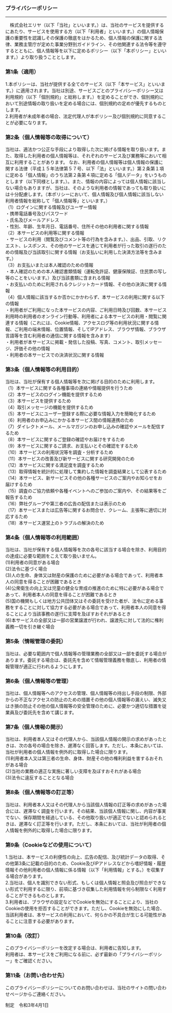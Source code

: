 <h3>プライバシーポリシー</h3>
<hr>

　株式会社エリヤ（以下「当社」といいます。）は、当社のサービスを提供するにあたり、サービスを使用する方（以下「利用者」といいます。）の個人情報保護の重要性を認識しその保護の徹底をはかるため、個人情報の保護に関する法律、業務主管庁が定めた事業分野別ガイドライン、その他関連する法令等を遵守するとともに、個人情報等を以下に定めるポリシー（以下「本ポリシー」といいます。）より取り扱うこととします。

<h3>第1条（適用）</h3>

1.本ポリシーは、当社が提供する全てのサービス（以下「本サービス」といいます。）に適用されます。当社は別途、サービスごとのプライバシーポリシー又は利用規約（以下「個別規約」と総称します。）を定めることができ、個別規約において別途情報の取り扱いを定める場合には、個別規約の定めが優先するものとします。  
2.利用者が未成年者の場合、法定代理人が本ポリシー及び個別規約に同意することが必要になります。

<h3>第2条（個人情報等の取得について）</h3>

当社は、適法かつ公正な手段により取得した次に掲げる情報を取り扱います。また、取得した利用者の個人情報等は、それぞれのサービス及び業務等において相互に利用することがあります。 なお、利用者の個人情報等は個人情報の保護に関する法律（平成１５年法律第５７号、以下「法」といいます。）第２条第１項に定める「個人情報」のうち法第２条第４項に定める「個人データ」をいうものとします（以下同様とします。）。また、情報の内容によっては個人情報に該当しない場合もありますが、当社は、そのような利用者の情報であっても取り扱いには十分配慮します。（本ポリシーにおいて、個人情報及び個人情報に該当しない利用者情報を総称して「個人情報等」といいます。）  
（1）ログインに関する情報及びユーザー情報  
・携帯電話番号及びパスワード  
・氏名及びメールアドレス  
・性別、年齢、生年月日、電話番号、住所その他の利用者に関する情報  
（2）本サービスの利用等に関する情報  
・サービスの利用（閲覧及びコメント等の行為を含みます。）、出品、引取、リクエスト、レスポンス、その他のサービスを通じて利用者が行った取引の遂行のための情報及び当該取引に関する情報（お支払いに利用した決済方法等を含みます。）  
（3）お支払いまたは本人確認のための情報  
・本人確認のための本人確認書類情報（運転免許証、健康保険証、住民票の写し等のことをいいます。）及び当該書類に含まれる情報  
・お支払いのために利用されるクレジットカード情報、その他の決済に関する情報  
（4）個人情報に該当するか否かにかかわらず、本サービスの利用に関する以下の情報  
・利用者がご利用になった本サービスの内容、ご利用日時及び回数、本サービス利用時の利用者のオンライン行動等、利用者による本サービスの利用・閲覧に関連する情報（これには、Cookie情報、アクセスログ等の利用状況に関する情報、ご利用の端末情報、位置情報、そしてIPアドレス、ブラウザ情報、ブラウザ言語等を含む利用者の通信に関する情報を含みます）  
・利用者が本サービスに掲載・発信した投稿、写真、コメント、取引メッセージ、評価その他の情報  
・利用者の本サービスでの決済状況に関する情報

<h3>第3条（個人情報等の利用目的）</h3>

当社は、当社が保有する個人情報等を次に掲げる目的のために利用します。  
（1）本サービスに関する各種事項の連絡や情報提供を行うため  
（2）本サービスのログイン機能を提供するため  
（3）本サービスを提供するため  
（4）取引メッセージの機能を提供するため  
（5）本サービスにユーザー登録する際に必要な情報入力を簡略化するため  
（6）利用者のお申込みにかかる本サービス間の情報連携のため  
（7）ダイレクトメール、メールマガジンのお申し込みの確認やメールを配信するため  
（8）本サービスに関するご登録の確認やお届けをするため  
（9）本サービスに関するご請求、お支払いとその確認をするため  
（10）本サービスの利用状況等を調査・分析するため  
（11）本サービスの改善及び新サービスに関する研究開発のため  
（12）本サービスに関する満足度を調査するため  
（13）取得情報を統計的に処理して集約した情報を調査結果として公表するため  
（14）本サービス、新サービスその他の各種サービスのご案内やお知らせをお届けするため  
（15）調査のご協力依頼や各種イベントへのご参加のご案内や、その結果等をご報告するため  
（16）弊社グループや第三者の広告の配信または表示のため  
（17）本サービスまたは広告等に関するお問合せ、クレーム、主張等に適切に対応するため  
（18）本サービス運営上のトラブルの解決のため

<h3>第4条（個人情報等の利用範囲）</h3>

当社は、当社が保有する個人情報等を次の各号に該当する場合を除き、利用目的の達成に必要な範囲をこえて取り扱いません。  
(1)利用者の同意がある場合  
(2)法令に基づく場合  
(3)人の生命、身体又は財産の保護のために必要がある場合であって、利用者本人の同意を得ることが困難であるとき  
(4)公衆衛生の向上又は児童の健全な育成の推進のために特に必要がある場合であって、利用者本人の同意を得ることが困難であるとき  
(5)国の機関もしくは地方公共団体又はその委託を受けた者が、法令に定める事務をすることに対して協力する必要がある場合であって、利用者本人の同意を得ることにより当該事務の遂行に支障を及ぼすおそれがあるとき  
(6)本サービスの全部又は一部の営業譲渡が行われ、譲渡先に対して法的に権利義務一切を引き継ぐ場合

<h3>第5条（情報管理の委託）</h3>

当社は、必要な範囲内で個人情報等の管理業務の全部又は一部を委託する場合があります。委託する場合は、委託先を含めて情報管理義務を徹底し、利用者の情報管理が適正に行われるようにします。

<h3>第6条（個人情報等の管理）</h3>

当社は、個人情報等へのアクセスの管理、個人情報等の持出し手段の制限、外部からの不正なアクセスの防止のための措置その他の個人情報等の漏えい、滅失又はき損の防止その他の個人情報等の安全管理のために、必要かつ適切な措置を従業員及び委託先を含めて講じます。

<h3>第7条（個人情報の開示）</h3>

当社は、利用者本人又はその代理人から、当該個人情報の開示の求めがあったときは、次の各号の場合を除き、遅滞なく回答します。ただし、本条においては、当社が利用者の個人情報を例外的に取得した場合に限ります。  
(1)利用者本人又は第三者の生命、身体、財産その他の権利利益を害するおそれがある場合  
(2)当社の業務の適正な実施に著しい支障を及ぼすおそれがある場合  
(3)法令に違反することとなる場合  

<h3>第8条（個人情報等の訂正等）</h3>

当社は、利用者本人又はその代理人から当該個人情報の訂正等の求めがあった場合には、遅滞なく調査を行います。その結果、当該個人情報に関し、内容が事実でない、保存期間を経過している、その他取り扱いが適正でないと認められるときは、遅滞なく訂正等を行います。ただし、本条においては、当社が利用者の個人情報を例外的に取得した場合に限ります。

<h3>第9条（Cookieなどの使用について）</h3>

1.当社は、本サービスの利便性の向上、広告の配信、及び統計データの取得、その他第3条に記載の目的のため、Cookie及びIPアドレスなどから嗜好情報・履歴情報その他利用者の個人情報に係る情報（以下「利用情報」とする。）を収集する場合があります。  
2.当社は、個人を識別できない形式、もしくは個人情報と照会及び照合ができない形式で利用するに限り、前項に基づき収集した利用情報を何ら制限なく利用することができるものとします。  
3.利用者は、ブラウザの設定などでCookieを無効にすることにより、当社のCookieの使用を拒否することができます。ただし、Cookieを無効にした場合、当該利用者は、本サービスの利用において、何らかの不具合が生じる可能性があることに注意する必要があります。

<h3>第10条（改訂）</h3>

このプライバシーポリシーを改定する場合は、利用者に告知します。  
利用者は、本サービスをご利用になる前に、必ず最新の「プライバシーポリシー」をご確認ください。

<h3>第11条（お問い合わせ先）</h3>

このプライバシーポリシーについてのお問い合わせは、当社のサイトの問い合わせページからご連絡ください。

制定　令和3年4月1日